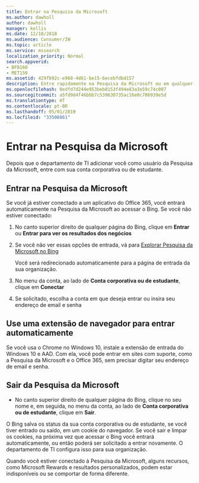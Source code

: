 ```yaml
---
title: Entrar na Pesquisa da Microsoft
ms.author: dawholl
author: dawholl
manager: kellis
ms.date: 12/18/2018
ms.audience: Consumer/IW
ms.topic: article
ms.service: mssearch
localization_priority: Normal
search.appverid:
- BFB160
- MET150
ms.assetid: 429fb92c-e968-4d61-be15-6ecebfdbd157
description: Entre rapidamente na Pesquisa da Microsoft ou em qualquer aplicativo do Office 365 com uma conta corporativa ou de estudante
ms.openlocfilehash: 0edfd7d244e953beb8153f494e83a3e59c74c007
ms.sourcegitcommit: a5fd9d4f46bbb7c539630735ac16e0c786939e5d
ms.translationtype: HT
ms.contentlocale: pt-BR
ms.lasthandoff: 05/01/2019
ms.locfileid: "33508861"
---
```

# <a name="sign-in-to-microsoft-search"></a>Entrar na Pesquisa da Microsoft

Depois que o departamento de TI adicionar você como usuário da Pesquisa da Microsoft, entre com sua conta corporativa ou de estudante.
  
## <a name="sign-in-to-microsoft-search"></a>Entrar na Pesquisa da Microsoft

Se você já estiver conectado a um aplicativo do Office 365, você entrará automaticamente na Pesquisa da Microsoft ao acessar o Bing. Se você não estiver conectado:
  
1. No canto superior direito de qualquer página do Bing, clique em **Entrar** ou **Entrar para ver os resultados dos negócios**
    
2. Se você não ver essas opções de entrada, vá para [Explorar Pesquisa da Microsoft no Bing](https://www.bing.com/business/explore)
    
    Você será redirecionado automaticamente para a página de entrada da sua organização.
    
3. No menu da conta, ao lado de **Conta corporativa ou de estudante**, clique em **Conectar**
    
4. Se solicitado, escolha a conta em que deseja entrar ou insira seu endereço de email e senha
    
## <a name="use-a-browser-extension-to-sign-in-automatically"></a>Use uma extensão de navegador para entrar automaticamente

Se você usa o Chrome no Windows 10, instale a extensão de entrada do Windows 10 e AAD. Com ela, você pode entrar em sites com suporte, como a Pesquisa da Microsoft e o Office 365, sem precisar digitar seu endereço de email e senha.
  
## <a name="sign-out-of-microsoft-search"></a>Sair da Pesquisa da Microsoft

- No canto superior direito de qualquer página do Bing, clique no seu nome e, em seguida, no menu da conta, ao lado de **Conta corporativa ou de estudante**, clique em **Sair**.
    
O Bing salva os status da sua conta corporativa ou de estudante, se você tiver entrado ou saído, em um cookie do navegador. Se você sair e limpar os cookies, na próxima vez que acessar o Bing você entrará automaticamente, ou então poderá ser solicitado a entrar novamente. O departamento de TI configura isso para sua organização.
  
Quando você estiver conectado à Pesquisa da Microsoft, alguns recursos, como Microsoft Rewards e resultados personalizados, podem estar indisponíveis ou se comportar de forma diferente.

  

